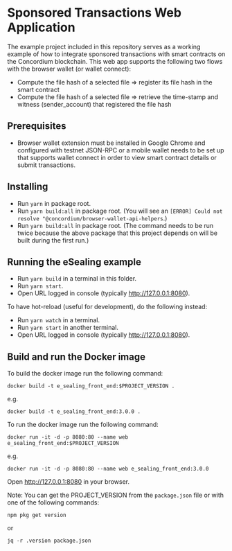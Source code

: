 # Sponsored Transactions Web Application

The example project included in this repository serves as a working example of how to integrate sponsored transactions with smart contracts on the Concordium blockchain. This web app supports the following two flows with the browser wallet (or wallet connect):

-   Compute the file hash of a selected file => register its file hash in the smart contract
-   Compute the file hash of a selected file => retrieve the time-stamp and witness (sender_account) that registered the file hash

## Prerequisites

-   Browser wallet extension must be installed in Google Chrome and configured with testnet JSON-RPC or a mobile wallet needs to be set up that supports wallet connect in order to view smart contract details or submit transactions.

## Installing

-   Run `yarn` in package root.
-   Run `yarn build:all` in package root. (You will see an `[ERROR] Could not resolve "@concordium/browser-wallet-api-helpers`.)
-   Run `yarn build:all` in package root. (The command needs to be run twice because the above package that this project depends on will be built during the first run.)

## Running the eSealing example

-   Run `yarn build` in a terminal in this folder.
-   Run `yarn start`.
-   Open URL logged in console (typically http://127.0.0.1:8080).

To have hot-reload (useful for development), do the following instead:

-   Run `yarn watch` in a terminal.
-   Run `yarn start` in another terminal.
-   Open URL logged in console (typically http://127.0.0.1:8080).

## Build and run the Docker image

To build the docker image run the following command:

```
docker build -t e_sealing_front_end:$PROJECT_VERSION .
```

e.g.

```
docker build -t e_sealing_front_end:3.0.0 .
```

To run the docker image run the following command:

```
docker run -it -d -p 8080:80 --name web e_sealing_front_end:$PROJECT_VERSION
```

e.g.

```
docker run -it -d -p 8080:80 --name web e_sealing_front_end:3.0.0
```

Open http://127.0.0.1:8080 in your browser.

Note: You can get the PROJECT_VERSION from the `package.json` file or with one of the following commands:

```
npm pkg get version
```

or

```
jq -r .version package.json
```
